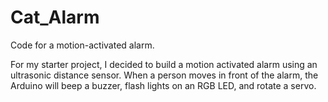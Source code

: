 # Cat_Alarm
Code for a motion-activated alarm.


For my starter project, I decided to build a motion activated alarm using an ultrasonic distance sensor. When a person moves in front of the alarm, the Arduino will beep a buzzer, flash lights on an RGB LED, and rotate a servo.
